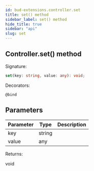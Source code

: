 ```yaml
---
id: bud-extensions.controller.set
title: set() method
sidebar_label: set() method
hide_title: true
sidebar: "api"
slug: set
---
```


## Controller.set() method

Signature:

```typescript
set(key: string, value: any): void;
```

Decorators:

`@bind`

## Parameters

| Parameter | Type   | Description |
| --------- | ------ | ----------- |
| key       | string |             |
| value     | any    |             |

Returns:

void
